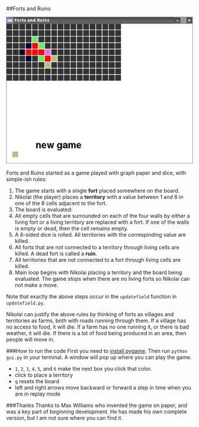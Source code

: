 ##Forts and Ruins

![](screenshot.png)

Forts and Ruins started as a game played with graph paper and dice, with simple-ish rules:

1. The game starts with a single **fort** placed somewhere on the board.
2. Nikolai (the player) places a **territory** with a value between 1 and 6 in one of the 8 cells adjacent to the fort.
3. The board is evaluated:
 1. All empty cells that are surrounded on each of the four walls by either a living fort or a living territory are replaced with a fort. If one of the walls is empty or dead, then the cell remains empty.
 2. A 6-sided dice is rolled. All territories with the correspinding value are killed.
 3. All forts that are not connected to a territory through living cells are killed. A dead fort is called a **ruin**.
 4. All territories that are not connected to a fort through living cells are killed.
4. Main loop begins with Nikolai placing a territory and the board being evaluated. The game stops when there are no living forts so Nikolai can not make a move.

Note that exactly the above steps occur in the `updatefield` function in `updatefield.py`.

Nikolai can justify the above rules by thinking of forts as villages and territories as farms, both with roads running through them. If a village has no access to food, it will die. If a farm has no one running it, or there is bad weather, it will die. If there is a lot of food being produced in an area, then people will move in.

###How to run the code
First you need to [install pygame](http://www.pygame.org/download.shtml).
Then run `python gui.py` in your terminal.
A window will pop up where you can play the game.

* `1`, `2`, `3`, `4`, `5`, and `6` make the next box you click that color.
* click to place a territory
* `q` resets the board
* left and right arrows move backward or forward a step in time when you are in replay mode

###Thanks
Thanks to Max Williams who invented the game on paper, and was a key part of beginning development. He has made his own complete version, but I am not sure where you can find it.
